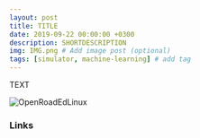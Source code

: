 ```yaml
---
layout: post
title: TITLE
date: 2019-09-22 00:00:00 +0300
description: SHORTDESCRIPTION
img: IMG.png # Add image post (optional)
tags: [simulator, machine-learning] # add tag
---
```


TEXT

![OpenRoadEdLinux]({{https://github.com/ebadi/OpenRoadEd/}}/assets/img/OpenRoadEdLinuxXodr.png)


### Links
 
[link1]:  http://link1
[link1]:  http://link1

